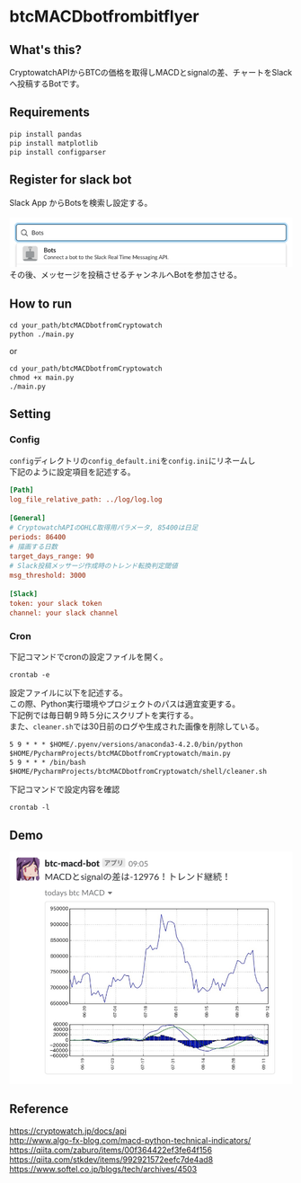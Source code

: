 # btcMACDbotfrombitflyer
## What's this?
CryptowatchAPIからBTCの価格を取得しMACDとsignalの差、チャートをSlackへ投稿するBotです。

## Requirements
```commandline
pip install pandas
pip install matplotlib
pip install configparser
```

## Register for slack bot
Slack App からBotsを検索し設定する。  
<br>
![figure_1](https://github.com/hatunina/btcMACDbotfromCryptowatch/blob/master/image/image1.png)
<br>
その後、メッセージを投稿させるチャンネルへBotを参加させる。  


## How to run
```commandline
cd your_path/btcMACDbotfromCryptowatch
python ./main.py
```

or

```commandline
cd your_path/btcMACDbotfromCryptowatch
chmod +x main.py
./main.py 
```

## Setting
### Config
`config`ディレクトリの`config_default.ini`を`config.ini`にリネームし  
下記のように設定項目を記述する。
```ini
[Path]
log_file_relative_path: ../log/log.log

[General]
# CryptowatchAPIのOHLC取得用パラメータ, 85400は日足
periods: 86400
# 描画する日数
target_days_range: 90
# Slack投稿メッサージ作成時のトレンド転換判定閾値
msg_threshold: 3000

[Slack]
token: your slack token
channel: your slack channel
```

### Cron
下記コマンドでcronの設定ファイルを開く。  
```commandline
crontab -e
```
設定ファイルに以下を記述する。  
この際、Python実行環境やプロジェクトのパスは適宜変更する。  
下記例では毎日朝９時５分にスクリプトを実行する。  
また、`cleaner.sh`では30日前のログや生成された画像を削除している。  
```text
5 9 * * * $HOME/.pyenv/versions/anaconda3-4.2.0/bin/python $HOME/PycharmProjects/btcMACDbotfromCryptowatch/main.py
5 9 * * * /bin/bash $HOME/PycharmProjects/btcMACDbotfromCryptowatch/shell/cleaner.sh
```
下記コマンドで設定内容を確認
```commandline
crontab -l
```

## Demo

![figure_1](https://github.com/hatunina/btcMACDbotfromCryptowatch/blob/master/image/image2.png)

## Reference
https://cryptowatch.jp/docs/api  
http://www.algo-fx-blog.com/macd-python-technical-indicators/  
https://qiita.com/zaburo/items/00f364422ef3fe64f156  
https://qiita.com/stkdev/items/992921572eefc7de4ad8  
https://www.softel.co.jp/blogs/tech/archives/4503  